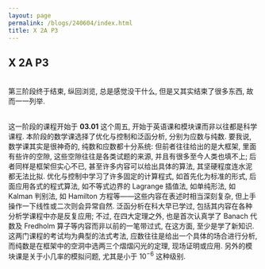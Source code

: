 ```yaml
---
layout: page
permalink: /blogs/240604/index.html
title: X 2A P3
---
```


## X 2A P3

<br>第三阶段终于结束, 纵回浏览, 总是感觉没干什么, 但是又其实结束了很多东西, 故而一一列举.

<br>这一阶段的课程开始于 **03.01** 这个周五, 开始于英语课和模块课而非以往都是科学课程. 本阶段的数学课选择了优化与控制和泛函分析, 分别为应数与纯数. 要我说, 数学课其实是很神奇的, 纯数和应数都十分系统: 但前者往往给出的是大框架, 里面有些许的空隙, 这些空隙往往是各类试题的来源, 并且有很多至今人类也填不上; 后者同样是框架但实心不已, 甚至许多内容可以给出具体的算法, 其坚硬程度连水泥都无法比拟. 优化与控制中学习了许多固定的计算程式, 如首先化为标准的形式, 后面应用各式的程式算法, 如不等式边界的 Lagrange 插值法, 如单纯形法, 如 Kalman 判别法, 如 Hamilton 方程等——这些内容在表述时相当深刻复杂, 但上手操作一下线性或二次则会异常自然. 泛函分析在科大早已学过, 包括其内容在各种分析学课程中亦是反复应用; 不过, 在四大定理之外, 也是首次认真学了 Banach 代数及 Fredholm 算子等内容而非以前的一笔带过式, 在这方面, 至少是学了新知识. 这两门课程的考试均为典型的法式考法, 应数往往是给出一个具体的场合进行分析, 而纯数是在框架中的空洞中选两三个熠熠闪光的定理, 现场证明或应用. 另外的模块课是关于小几率的模拟问题, 尤其是小于 $10^{-6}$ 这种级别.